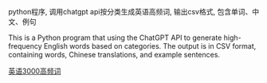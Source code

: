 python程序, 调用chatgpt api按分类生成英语高频词, 输出csv格式, 包含单词、中文、例句

This is a Python program that using the ChatGPT API to generate high-frequency English words based on categories. The output is in CSV format, containing words, Chinese translations, and example sentences.

[英语3000高频词](words.csv)

